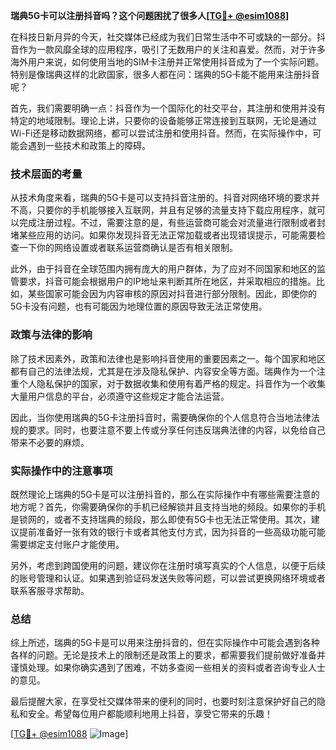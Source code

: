 **瑞典5G卡可以注册抖音吗？这个问题困扰了很多人[[TG💪+ @esim1088](https://t.me/s/esim1088)]**

在科技日新月异的今天，社交媒体已经成为我们日常生活中不可或缺的一部分。抖音作为一款风靡全球的应用程序，吸引了无数用户的关注和喜爱。然而，对于许多海外用户来说，如何使用当地的SIM卡注册并正常使用抖音成为了一个实际问题。特别是像瑞典这样的北欧国家，很多人都在问：瑞典的5G卡能不能用来注册抖音呢？

首先，我们需要明确一点：抖音作为一个国际化的社交平台，其注册和使用并没有特定的地域限制。理论上讲，只要你的设备能够正常连接到互联网，无论是通过Wi-Fi还是移动数据网络，都可以尝试注册和使用抖音。然而，在实际操作中，可能会遇到一些技术和政策上的障碍。

### 技术层面的考量

从技术角度来看，瑞典的5G卡是可以支持抖音注册的。抖音对网络环境的要求并不高，只要你的手机能够接入互联网，并且有足够的流量支持下载应用程序，就可以完成注册过程。不过，需要注意的是，有些运营商可能会对流量进行限制或者封堵某些应用的访问。如果你发现抖音无法正常加载或者出现错误提示，可能需要检查一下你的网络设置或者联系运营商确认是否有相关限制。

此外，由于抖音在全球范围内拥有庞大的用户群体，为了应对不同国家和地区的监管要求，抖音可能会根据用户的IP地址来判断其所在地区，并采取相应的措施。比如，某些国家可能会因为内容审核的原因对抖音进行部分限制。因此，即使你的5G卡没有问题，也有可能因为地理位置的原因导致无法正常使用。

### 政策与法律的影响

除了技术因素外，政策和法律也是影响抖音使用的重要因素之一。每个国家和地区都有自己的法律法规，尤其是在涉及隐私保护、内容安全等方面。瑞典作为一个注重个人隐私保护的国家，对于数据收集和使用有着严格的规定。抖音作为一个收集大量用户信息的平台，必须遵守这些规定才能合法运营。

因此，当你使用瑞典的5G卡注册抖音时，需要确保你的个人信息符合当地法律法规的要求。同时，也要注意不要上传或分享任何违反瑞典法律的内容，以免给自己带来不必要的麻烦。

### 实际操作中的注意事项

既然理论上瑞典的5G卡是可以注册抖音的，那么在实际操作中有哪些需要注意的地方呢？首先，你需要确保你的手机已经解锁并且支持当地的频段。如果你的手机是锁网的，或者不支持瑞典的频段，那么即使有5G卡也无法正常使用。其次，建议提前准备好一张有效的银行卡或者其他支付方式，因为抖音的一些高级功能可能需要绑定支付账户才能使用。

另外，考虑到跨国使用的问题，建议你在注册时填写真实的个人信息，以便于后续的账号管理和认证。如果遇到验证码发送失败等问题，可以尝试更换网络环境或者联系客服寻求帮助。

### 总结

综上所述，瑞典的5G卡是可以用来注册抖音的，但在实际操作中可能会遇到各种各样的问题。无论是技术上的限制还是政策上的要求，都需要我们提前做好准备并谨慎处理。如果你确实遇到了困难，不妨多查阅一些相关的资料或者咨询专业人士的意见。

最后提醒大家，在享受社交媒体带来的便利的同时，也要时刻注意保护好自己的隐私和安全。希望每位用户都能顺利地用上抖音，享受它带来的乐趣！

[[TG💪+ @esim1088](https://t.me/s/esim1088) ![Image](https://i.postimg.cc/4NQfJmqS/Snipaste-2025-05-13-00-14-12.png)]